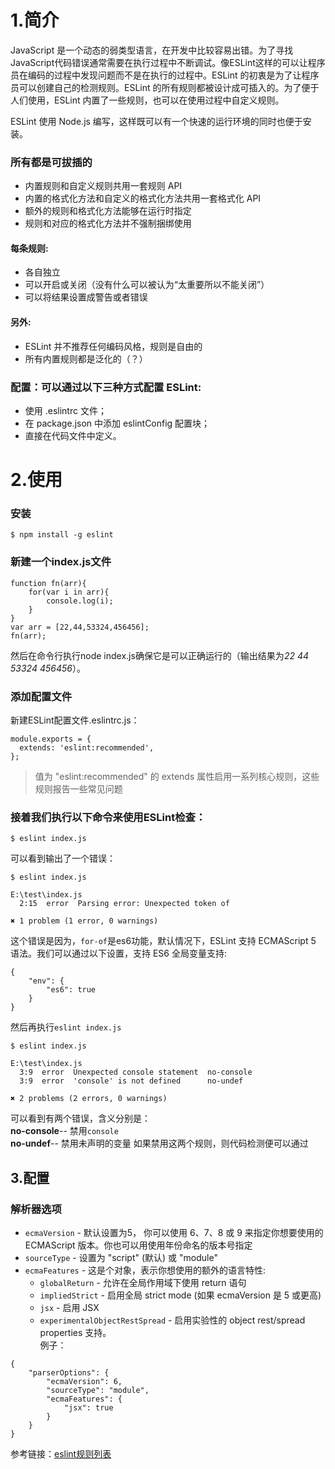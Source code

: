 # 1.简介
JavaScript 是一个动态的弱类型语言，在开发中比较容易出错。为了寻找JavaScript代码错误通常需要在执行过程中不断调试。像ESLint这样的可以让程序员在编码的过程中发现问题而不是在执行的过程中。ESLint 的初衷是为了让程序员可以创建自己的检测规则。ESLint 的所有规则都被设计成可插入的。为了便于人们使用，ESLint 内置了一些规则，也可以在使用过程中自定义规则。

ESLint 使用 Node.js 编写，这样既可以有一个快速的运行环境的同时也便于安装。
### 所有都是可拔插的

* 内置规则和自定义规则共用一套规则 API 
* 内置的格式化方法和自定义的格式化方法共用一套格式化 API
* 额外的规则和格式化方法能够在运行时指定
* 规则和对应的格式化方法并不强制捆绑使用

#### 每条规则:

* 各自独立
* 可以开启或关闭（没有什么可以被认为“太重要所以不能关闭”）
* 可以将结果设置成警告或者错误  

#### 另外:

* ESLint 并不推荐任何编码风格，规则是自由的
* 所有内置规则都是泛化的（？）

### 配置：可以通过以下三种方式配置 ESLint:

* 使用 .eslintrc 文件；
* 在 package.json 中添加 eslintConfig 配置块；
* 直接在代码文件中定义。

# 2.使用
### 安装
```
$ npm install -g eslint
```
### 新建一个index.js文件
```
function fn(arr){
    for(var i in arr){
        console.log(i);
    }
}
var arr = [22,44,53324,456456];
fn(arr);
```
然后在命令行执行node index.js确保它是可以正确运行的（输出结果为*22 44 53324 456456*）。
### 添加配置文件
新建ESLint配置文件.eslintrc.js：
```
module.exports = {
  extends: 'eslint:recommended',
};
```
> 值为 "eslint:recommended" 的 extends 属性启用一系列核心规则，这些规则报告一些常见问题

### 接着我们执行以下命令来使用ESLint检查：
```
$ eslint index.js
```
可以看到输出了一个错误：
```
$ eslint index.js

E:\test\index.js
  2:15  error  Parsing error: Unexpected token of

✖ 1 problem (1 error, 0 warnings)

```
这个错误是因为，`for-of`是es6功能，默认情况下，ESLint 支持 ECMAScript 5 语法。我们可以通过以下设置，支持 ES6 全局变量支持:
```
{
    "env": {
        "es6": true
    }
}
```
然后再执行`eslint index.js`
```
$ eslint index.js

E:\test\index.js
  3:9  error  Unexpected console statement  no-console
  3:9  error  'console' is not defined      no-undef

✖ 2 problems (2 errors, 0 warnings)

```
可以看到有两个错误，含义分别是：  
**no-console**--	 禁用`console`  
**no-undef**--  禁用未声明的变量
如果禁用这两个规则，则代码检测便可以通过  
## 3.配置  
### 解析器选项  
* `ecmaVersion` - 默认设置为5， 你可以使用 6、7、8 或 9 来指定你想要使用的 ECMAScript 版本。你也可以用使用年份命名的版本号指定
* `sourceType` - 设置为 "script" (默认) 或 "module"
* `ecmaFeatures` - 这是个对象，表示你想使用的额外的语言特性:
    * `globalReturn` - 允许在全局作用域下使用 return 语句
    * `impliedStrict` - 启用全局 strict mode (如果 ecmaVersion 是 5 或更高)
    * `jsx` - 启用 JSX
    * `experimentalObjectRestSpread` - 启用实验性的 object rest/spread properties 支持。  
例子：  
```
{
    "parserOptions": {
        "ecmaVersion": 6,
        "sourceType": "module",
        "ecmaFeatures": {
            "jsx": true
        }
    }
}
```
参考链接：[eslint规则列表](http://eslint.cn/docs/rules/)